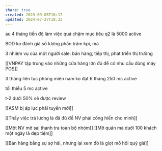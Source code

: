 ```yaml
---
share: true
created: 2023-09-05T16:17
updated: 2024-07-27T18:33
---
```

au 4 tháng tiến độ làm việc quá chậm
mục tiêu q2 là 5000 active

BOD ko đánh giá số lượng phần trăm kpi, mà 

3 nhiệm vụ của một người sale: bán hàng, tiếp thị, phát triển thị trường

[[VNPAY tập trung vào những cửa hàng lớn đủ để có nhu cầu dùng máy POS]]


3 tháng liên tục phòng miên nam ko đạt
6 tháng 250 mc active

tối thiểu 5 mc active

t-2 dưới 50% sẽ được review 

[[ASM bị áp lực phải tuyển mới]]


[[Thấy việc trả lương là đã đủ để NV phải cống hiến cho mình]]


[[Một NV mở sai thanh tra toàn bộ nhóm]]
[[Mở quán mà dưới 100 khách một ngày là dẹp tiệm]]


[[Bán hàng bằng sự sợ hãi, nhưng lại xem đó là giọt mồ hôi quý giá]]
